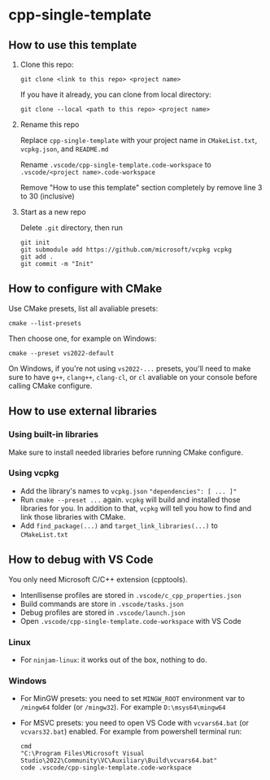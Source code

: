 # cpp-single-template


## How to use this template

1. Clone this repo:
    ```
    git clone <link to this repo> <project name>
    ```
    If you have it already, you can clone from local directory:
    ```
    git clone --local <path to this repo> <project name>
    ```

2. Rename this repo

    Replace `cpp-single-template` with your project name in `CMakeList.txt`, `vcpkg.json`, and `README.md`

    Rename `.vscode/cpp-single-template.code-workspace` to `.vscode/<project name>.code-workspace`

    Remove "How to use this template" section completely by remove line 3 to 30 (inclusive)

3. Start as a new repo

    Delete `.git` directory, then run

    ```
    git init
    git submodule add https://github.com/microsoft/vcpkg vcpkg
    git add .
    git commit -m "Init"
    ```


## How to configure with CMake

Use CMake presets, list all avaliable presets:
```
cmake --list-presets
```
Then choose one, for example on Windows:
```
cmake --preset vs2022-default
```
On Windows, if you're not using `vs2022-...` presets, you'll need to make sure to have `g++`, `clang++`, `clang-cl`, or `cl` avaliable on your console before calling CMake configure.


## How to use external libraries

### Using built-in libraries
Make sure to install needed libraries before running CMake configure.

### Using vcpkg
- Add the library's names to `vcpkg.json` `"dependencies": [ ... ]"`
- Run `cmake --preset ...` again. `vcpkg` will build and installed those libraries for you. In addition to that, `vcpkg` will tell you how to find and link those libraries with CMake.
- Add `find_package(...)` and `target_link_libraries(...)` to `CMakeList.txt`


## How to debug with VS Code

You only need Microsoft C/C++ extension (cpptools).

- Intenllisense profiles are stored in `.vscode/c_cpp_properties.json`
- Build commands are store in `.vscode/tasks.json`
- Debug profiles are stored in `.vscode/launch.json`
- Open `.vscode/cpp-single-template.code-workspace` with VS Code

### Linux

- For `ninjam-linux`: it works out of the box, nothing to do.

### Windows

- For MinGW presets: you need to set `MINGW_ROOT` environment var to `/mingw64` folder (or `/mingw32`). For example `D:\msys64\mingw64`

- For MSVC presets: you need to open VS Code with `vcvars64.bat` (or `vcvars32.bat`) enabled. For example from powershell terminal run:

  ```
  cmd
  "C:\Program Files\Microsoft Visual Studio\2022\Community\VC\Auxiliary\Build\vcvars64.bat"
  code .vscode/cpp-single-template.code-workspace
  ```